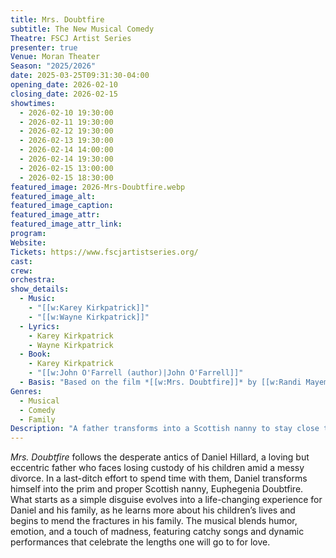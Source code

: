 ```yaml
---
title: Mrs. Doubtfire
subtitle: The New Musical Comedy
Theatre: FSCJ Artist Series
presenter: true
Venue: Moran Theater
Season: "2025/2026"
date: 2025-03-25T09:31:30-04:00
opening_date: 2026-02-10
closing_date: 2026-02-15
showtimes:
  - 2026-02-10 19:30:00
  - 2026-02-11 19:30:00
  - 2026-02-12 19:30:00
  - 2026-02-13 19:30:00
  - 2026-02-14 14:00:00
  - 2026-02-14 19:30:00
  - 2026-02-15 13:00:00
  - 2026-02-15 18:30:00
featured_image: 2026-Mrs-Doubtfire.webp
featured_image_alt: 
featured_image_caption: 
featured_image_attr: 
featured_image_attr_link: 
program:
Website: 
Tickets: https://www.fscjartistseries.org/
cast:
crew:
orchestra:
show_details: 
  - Music: 
    - "[[w:Karey Kirkpatrick]]"
    - "[[w:Wayne Kirkpatrick]]"
  - Lyrics: 
    - Karey Kirkpatrick
    - Wayne Kirkpatrick
  - Book: 
    - Karey Kirkpatrick
    - "[[w:John O'Farrell (author)|John O'Farrell]]"
  - Basis: "Based on the film *[[w:Mrs. Doubtfire]]* by [[w:Randi Mayem Singer]] and [[w:Lesile Dixon]], adapted from the novel *Alias Madame Doubtfire* by [[w:Anne Fine]]"
Genres:
  - Musical
  - Comedy
  - Family
Description: "A father transforms into a Scottish nanny to stay close to his children, leading to hilarious situations and heartfelt revelations."
---
```

*Mrs. Doubtfire* follows the desperate antics of Daniel Hillard, a loving but eccentric father who faces losing custody of his children amid a messy divorce. In a last-ditch effort to spend time with them, Daniel transforms himself into the prim and proper Scottish nanny, Euphegenia Doubtfire. What starts as a simple disguise evolves into a life-changing experience for Daniel and his family, as he learns more about his children’s lives and begins to mend the fractures in his family. The musical blends humor, emotion, and a touch of madness, featuring catchy songs and dynamic performances that celebrate the lengths one will go to for love.